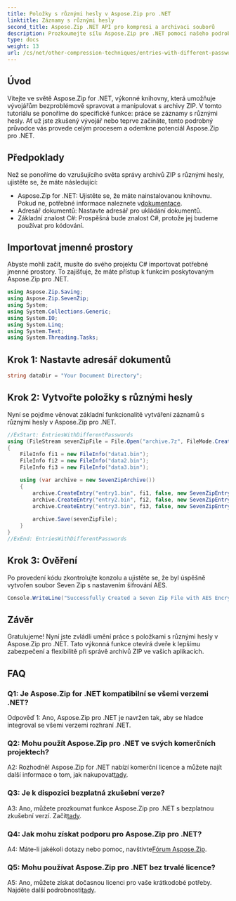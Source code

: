 ```yaml
---
title: Položky s různými hesly v Aspose.Zip pro .NET
linktitle: Záznamy s různými hesly
second_title: Aspose.Zip .NET API pro kompresi a archivaci souborů
description: Prozkoumejte sílu Aspose.Zip pro .NET pomocí našeho podrobného průvodce správou archivů ZIP s různými hesly. Zvyšte bezpečnost a flexibilitu ve svých aplikacích.
type: docs
weight: 13
url: /cs/net/other-compression-techniques/entries-with-different-passwords/
---
```

## Úvod

Vítejte ve světě Aspose.Zip for .NET, výkonné knihovny, která umožňuje vývojářům bezproblémově spravovat a manipulovat s archivy ZIP. V tomto tutoriálu se ponoříme do specifické funkce: práce se záznamy s různými hesly. Ať už jste zkušený vývojář nebo teprve začínáte, tento podrobný průvodce vás provede celým procesem a odemkne potenciál Aspose.Zip pro .NET.

## Předpoklady

Než se ponoříme do vzrušujícího světa správy archivů ZIP s různými hesly, ujistěte se, že máte následující:

-  Aspose.Zip for .NET: Ujistěte se, že máte nainstalovanou knihovnu. Pokud ne, potřebné informace naleznete v[dokumentace](https://reference.aspose.com/zip/net/).
- Adresář dokumentů: Nastavte adresář pro ukládání dokumentů.
- Základní znalost C#: Prospěšná bude znalost C#, protože jej budeme používat pro kódování.

## Importovat jmenné prostory

Abyste mohli začít, musíte do svého projektu C# importovat potřebné jmenné prostory. To zajišťuje, že máte přístup k funkcím poskytovaným Aspose.Zip pro .NET.

```csharp
using Aspose.Zip.Saving;
using Aspose.Zip.SevenZip;
using System;
using System.Collections.Generic;
using System.IO;
using System.Linq;
using System.Text;
using System.Threading.Tasks;
```

## Krok 1: Nastavte adresář dokumentů

```csharp
string dataDir = "Your Document Directory";
```

## Krok 2: Vytvořte položky s různými hesly

Nyní se pojďme věnovat základní funkcionalitě vytváření záznamů s různými hesly v Aspose.Zip pro .NET.

```csharp
//ExStart: EntriesWithDifferentPasswords
using (FileStream sevenZipFile = File.Open("archive.7z", FileMode.Create))
{
    FileInfo fi1 = new FileInfo("data1.bin");
    FileInfo fi2 = new FileInfo("data2.bin");
    FileInfo fi3 = new FileInfo("data3.bin");

    using (var archive = new SevenZipArchive())
    {
        archive.CreateEntry("entry1.bin", fi1, false, new SevenZipEntrySettings(new SevenZipStoreCompressionSettings(), new SevenZipAESEncryptionSettings("test1")));
        archive.CreateEntry("entry2.bin", fi2, false, new SevenZipEntrySettings(new SevenZipStoreCompressionSettings(), new SevenZipAESEncryptionSettings("test2")));
        archive.CreateEntry("entry3.bin", fi3, false, new SevenZipEntrySettings(new SevenZipStoreCompressionSettings(), new SevenZipAESEncryptionSettings("test3")));
        
        archive.Save(sevenZipFile);
    }
}
//ExEnd: EntriesWithDifferentPasswords
```

## Krok 3: Ověření

Po provedení kódu zkontrolujte konzolu a ujistěte se, že byl úspěšně vytvořen soubor Seven Zip s nastavením šifrování AES.

```csharp
Console.WriteLine("Successfully Created a Seven Zip File with AES Encryption Settings");
```

## Závěr

Gratulujeme! Nyní jste zvládli umění práce s položkami s různými hesly v Aspose.Zip pro .NET. Tato výkonná funkce otevírá dveře k lepšímu zabezpečení a flexibilitě při správě archivů ZIP ve vašich aplikacích.

## FAQ

### Q1: Je Aspose.Zip for .NET kompatibilní se všemi verzemi .NET?

Odpověď 1: Ano, Aspose.Zip pro .NET je navržen tak, aby se hladce integroval se všemi verzemi rozhraní .NET.

### Q2: Mohu použít Aspose.Zip pro .NET ve svých komerčních projektech?

A2: Rozhodně! Aspose.Zip for .NET nabízí komerční licence a můžete najít další informace o tom, jak nakupovat[tady](https://purchase.aspose.com/buy).

### Q3: Je k dispozici bezplatná zkušební verze?

 A3: Ano, můžete prozkoumat funkce Aspose.Zip pro .NET s bezplatnou zkušební verzí. Začít[tady](https://releases.aspose.com/).

### Q4: Jak mohu získat podporu pro Aspose.Zip pro .NET?

 A4: Máte-li jakékoli dotazy nebo pomoc, navštivte[Fórum Aspose.Zip](https://forum.aspose.com/c/zip/37).

### Q5: Mohu používat Aspose.Zip pro .NET bez trvalé licence?

 A5: Ano, můžete získat dočasnou licenci pro vaše krátkodobé potřeby. Najděte další podrobnosti[tady](https://purchase.aspose.com/temporary-license/).